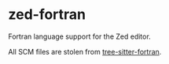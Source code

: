 # zed-fortran
Fortran language support for the Zed editor.

All SCM files are stolen from [tree-sitter-fortran](https://github.com/stadelmanma/tree-sitter-fortran).
